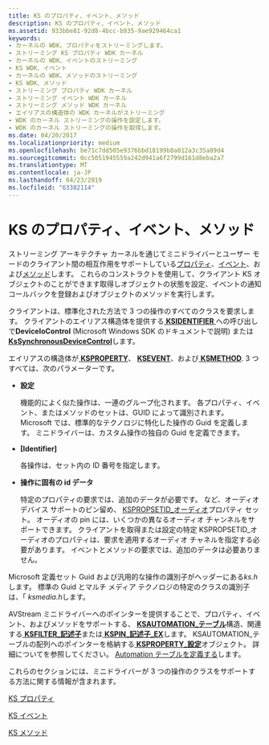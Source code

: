 ```yaml
---
title: KS のプロパティ、イベント、メソッド
description: KS のプロパティ、イベント、メソッド
ms.assetid: 933bbe81-92d8-4bcc-b935-9ae929464ca1
keywords:
- カーネルの WDK、プロパティをストリーミングします。
- ストリーミング KS プロパティ WDK カーネル
- カーネルの WDK、イベントのストリーミング
- KS WDK、イベント
- カーネルの WDK、メソッドのストリーミング
- KS WDK、メソッド
- ストリーミング プロパティ WDK カーネル
- ストリーミング イベント WDK カーネル
- ストリーミング メソッド WDK カーネル
- エイリアスの構造体の WDK カーネルがストリーミング
- WDK のカーネル ストリーミングの操作を設定します。
- WDK のカーネル ストリーミングの操作を取得します。
ms.date: 04/20/2017
ms.localizationpriority: medium
ms.openlocfilehash: be71c7dd505e9376bbd18199b8a012a3c35a89d4
ms.sourcegitcommit: 0cc5051945559a242d941a6f2799d161d8eba2a7
ms.translationtype: MT
ms.contentlocale: ja-JP
ms.lasthandoff: 04/23/2019
ms.locfileid: "63382114"
---
```

# <a name="ks-properties-events-and-methods"></a>KS のプロパティ、イベント、メソッド





ストリーミング アーキテクチャ カーネルを通じてミニドライバーとユーザー モードのクライアント間の相互作用をサポートしている[プロパティ](ks-properties.md)、[イベント](ks-events.md)、および[メソッド](ks-methods.md)します。 これらのコンストラクトを使用して、クライアント KS オブジェクトのことができます取得しオブジェクトの状態を設定、イベントの通知コールバックを登録およびオブジェクトのメソッドを実行します。

クライアントは、標準化された方法で 3 つの操作のすべてのクラスを要求します。 クライアントのエイリアス構造体を提供する[ **KSIDENTIFIER** ](https://msdn.microsoft.com/library/windows/hardware/ff562676)への呼び出しで**DeviceIoControl** (Microsoft Windows SDK のドキュメントで説明) または[**KsSynchronousDeviceControl**](https://msdn.microsoft.com/library/windows/hardware/ff567142)します。

エイリアスの構造体が[ **KSPROPERTY**](https://docs.microsoft.com/windows-hardware/drivers/ddi/content/ks/ns-ks-ksidentifier)、 [ **KSEVENT**](https://msdn.microsoft.com/library/windows/hardware/ff561744)、および[ **KSMETHOD**](https://msdn.microsoft.com/library/windows/hardware/ff563398). 3 つすべては、次のパラメーターです。

-   **設定**

    機能的によく似た操作は、一連のグループ化されます。 各プロパティ、イベント、またはメソッドのセットは、GUID によって識別されます。 Microsoft では、標準的なテクノロジに特化した操作の Guid を定義します。 ミニドライバーは、カスタム操作の独自の Guid を定義できます。

-   **[Identifier]**

    各操作は、セット内の ID 番号を指定します。

-   **操作に固有の id データ**

    特定のプロパティの要求では、追加のデータが必要です。 など、オーディオ デバイス サポートのピン留め、 [KSPROPSETID\_オーディオ](https://msdn.microsoft.com/library/windows/hardware/ff537440)プロパティ セット。 オーディオの pin には、いくつかの異なるオーディオ チャンネルをサポートできます。 クライアントを取得または設定の特定 KSPROPSETID\_オーディオのプロパティは、要求を適用するオーディオ チャネルを指定する必要があります。 イベントとメソッドの要求では、追加のデータは必要ありません。

Microsoft 定義セット Guid および汎用的な操作の識別子がヘッダーにある*ks.h*します。 標準の Guid とマルチ メディア テクノロジの特定のクラスの識別子は、「 *ksmedia.h*します。

AVStream ミニドライバーへのポインターを提供することで、プロパティ、イベント、およびメソッドをサポートする、 [ **KSAUTOMATION\_テーブル**](https://msdn.microsoft.com/library/windows/hardware/ff560990)構造、関連する[ **KSFILTER\_記述子**](https://msdn.microsoft.com/library/windows/hardware/ff562553)または[ **KSPIN\_記述子\_EX**](https://msdn.microsoft.com/library/windows/hardware/ff563534)します。 KSAUTOMATION\_テーブルの配列へのポインターを格納する[ **KSPROPERTY\_設定**](https://msdn.microsoft.com/library/windows/hardware/ff565617)オブジェクト。 詳細についてを参照してください。 [Automation テーブルを定義する](defining-automation-tables.md)します。

これらのセクションには、ミニドライバーが 3 つの操作のクラスをサポートする方法に関する情報が含まれます。

[KS プロパティ](ks-properties.md)

[KS イベント](ks-events.md)

[KS メソッド](ks-methods.md)

 

 





